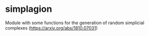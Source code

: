 # simplagion
Module with some functions for the generation of random simplicial complexes (https://arxiv.org/abs/1810.07031)
